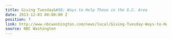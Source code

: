 ```yaml
---
title: Giving Tuesday&#58; Ways to Help Those in the D.C. Area
date: 2013-12-03 00:00:00 Z
position: 7
link: http://www.nbcwashington.com/news/local/Giving-Tuesday-Ways-to-Help-Those-in-the-DC-Area-234304931.html
source: NBC Washington
---
```


